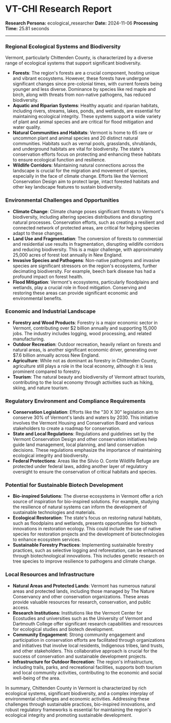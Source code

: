 # VT-CHI Research Report

**Research Persona:** ecological_researcher
**Date:** 2024-11-06
**Processing Time:** 25.81 seconds

---

### Regional Ecological Systems and Biodiversity

Vermont, particularly Chittenden County, is characterized by a diverse range of ecological systems that support significant biodiversity.

- **Forests**: The region's forests are a crucial component, hosting unique and vibrant ecosystems. However, these forests have undergone significant changes since pre-colonial times, with current forests being younger and less diverse. Dominance by species like red maple and birch, along with threats from non-native pathogens, has reduced biodiversity.
- **Aquatic and Riparian Systems**: Healthy aquatic and riparian habitats, including rivers, streams, lakes, ponds, and wetlands, are essential for maintaining ecological integrity. These systems support a wide variety of plant and animal species and are critical for flood mitigation and water quality.
- **Natural Communities and Habitats**: Vermont is home to 65 rare or uncommon plant and animal species and 20 distinct natural communities. Habitats such as vernal pools, grasslands, shrublands, and underground habitats are vital for biodiversity. The state's conservation efforts focus on protecting and enhancing these habitats to ensure ecological function and resilience.
- **Wildlife Corridors**: Maintaining natural connections across the landscape is crucial for the migration and movement of species, especially in the face of climate change. Efforts like the Vermont Conservation Design aim to protect large, intact forested habitats and other key landscape features to sustain biodiversity.

### Environmental Challenges and Opportunities

- **Climate Change**: Climate change poses significant threats to Vermont's biodiversity, including altering species distributions and disrupting natural processes. Conservation efforts, such as creating a resilient and connected network of protected areas, are critical for helping species adapt to these changes.
- **Land Use and Fragmentation**: The conversion of forests to commercial and residential use results in fragmentation, disrupting wildlife corridors and reducing biodiversity. This is a major challenge, with approximately 25,000 acres of forest lost annually in New England.
- **Invasive Species and Pathogens**: Non-native pathogens and invasive species are significant stressors on the region's ecosystems, further decimating biodiversity. For example, beech bark disease has had a profound impact on forest health.
- **Flood Mitigation**: Vermont's ecosystems, particularly floodplains and wetlands, play a crucial role in flood mitigation. Conserving and restoring these areas can provide significant economic and environmental benefits.

### Economic and Industrial Landscape

- **Forestry and Wood Products**: Forestry is a major economic sector in Vermont, contributing over $2 billion annually and supporting 15,000 jobs. The industry includes logging, wood processing, and related manufacturing.
- **Outdoor Recreation**: Outdoor recreation, heavily reliant on forests and natural areas, is another significant economic driver, generating over $7.6 billion annually across New England.
- **Agriculture**: While not as dominant as forestry in Chittenden County, agriculture still plays a role in the local economy, although it is less prominent compared to forestry.
- **Tourism**: The natural beauty and biodiversity of Vermont attract tourists, contributing to the local economy through activities such as hiking, skiing, and nature tourism.

### Regulatory Environment and Compliance Requirements

- **Conservation Legislation**: Efforts like the "30 X 30" legislation aim to conserve 30% of Vermont's lands and waters by 2030. This initiative involves the Vermont Housing and Conservation Board and various stakeholders to create a roadmap for conservation.
- **State and Local Regulations**: Regulations and guidelines set by the Vermont Conservation Design and other conservation initiatives help guide land management, local planning, and land conservation decisions. These regulations emphasize the importance of maintaining ecological integrity and biodiversity.
- **Federal Protections**: Areas like the Silvio O. Conte Wildlife Refuge are protected under federal laws, adding another layer of regulatory oversight to ensure the conservation of critical habitats and species.

### Potential for Sustainable Biotech Development

- **Bio-inspired Solutions**: The diverse ecosystems in Vermont offer a rich source of inspiration for bio-inspired solutions. For example, studying the resilience of natural systems can inform the development of sustainable technologies and materials.
- **Ecological Restoration**: The state's focus on restoring natural habitats, such as floodplains and wetlands, presents opportunities for biotech innovations in restoration ecology. This could include the use of native species for restoration projects and the development of biotechnologies to enhance ecosystem services.
- **Sustainable Forestry Practices**: Implementing sustainable forestry practices, such as selective logging and reforestation, can be enhanced through biotechnological innovations. This includes genetic research on tree species to improve resilience to pathogens and climate change.

### Local Resources and Infrastructure

- **Natural Areas and Protected Lands**: Vermont has numerous natural areas and protected lands, including those managed by The Nature Conservancy and other conservation organizations. These areas provide valuable resources for research, conservation, and public access.
- **Research Institutions**: Institutions like the Vermont Center for Ecostudies and universities such as the University of Vermont and Dartmouth College offer significant research capabilities and resources for ecological studies and biotech development.
- **Community Engagement**: Strong community engagement and participation in conservation efforts are facilitated through organizations and initiatives that involve local residents, Indigenous tribes, land trusts, and other stakeholders. This collaborative approach is crucial for the success of conservation and sustainable development projects.
- **Infrastructure for Outdoor Recreation**: The region's infrastructure, including trails, parks, and recreational facilities, supports both tourism and local community activities, contributing to the economic and social well-being of the area.

In summary, Chittenden County in Vermont is characterized by rich ecological systems, significant biodiversity, and a complex interplay of environmental challenges and economic activities. Addressing these challenges through sustainable practices, bio-inspired innovations, and robust regulatory frameworks is essential for maintaining the region's ecological integrity and promoting sustainable development.